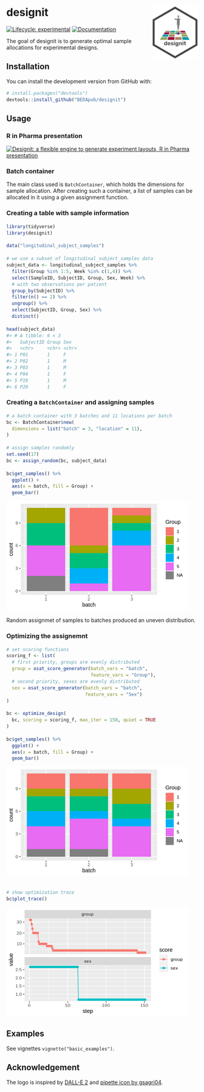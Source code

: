 
<!-- README.md is generated from README.Rmd. Please edit that file -->

# designit <a href="https://bedapub.github.com/designit/"><img src="man/figures/logo.svg" align="right" height="139" /></a>

<!-- badges: start -->

[![Lifecycle:
experimental](https://img.shields.io/badge/lifecycle-experimental-orange.svg)](https://lifecycle.r-lib.org/articles/stages.html#experimental)
[![Documentation](https://img.shields.io/badge/docs-pkgdown-blue.svg)](https://bedapub.github.io/designit/)
<!-- badges: end -->

The goal of designit is to generate optimal sample allocations for
experimental designs.

## Installation

You can install the development version from GitHub with:

``` r
# install.packages("devtools")
devtools::install_github("BEDApub/designit")
```

## Usage

### R in Pharma presentation
[![Designit: a flexible engine to generate experiment layouts, R in Pharma presentation](https://img.youtube.com/vi/mvPmSQJVy8o/0.jpg)](http://www.youtube.com/watch?v=mvPmSQJVy8o "Designit: a flexible engine to generate experiment layouts")

### Batch container
The main class used is `BatchContainer`, which holds the dimensions for
sample allocation. After creating such a container, a list of samples
can be allocated in it using a given assignment function.

### Creating a table with sample information

``` r
library(tidyverse)
library(designit)

data("longitudinal_subject_samples")

# we use a subset of longitudinal_subject_samples data
subject_data <- longitudinal_subject_samples %>% 
  filter(Group %in% 1:5, Week %in% c(1,4)) %>% 
  select(SampleID, SubjectID, Group, Sex, Week) %>%
  # with two observations per patient
  group_by(SubjectID) %>%
  filter(n() == 2) %>%
  ungroup() %>%
  select(SubjectID, Group, Sex) %>%
  distinct()

head(subject_data)
#> # A tibble: 6 × 3
#>   SubjectID Group Sex  
#>   <chr>     <chr> <chr>
#> 1 P01       1     F    
#> 2 P02       1     M    
#> 3 P03       1     M    
#> 4 P04       1     F    
#> 5 P19       1     M    
#> 6 P20       1     F
```

### Creating a `BatchContainer` and assigning samples

``` r
# a batch container with 3 batches and 11 locations per batch
bc <- BatchContainer$new(
  dimensions = list("batch" = 3, "location" = 11),
)

# assign samples randomly
set.seed(17)
bc <- assign_random(bc, subject_data)

bc$get_samples() %>%
  ggplot() +
  aes(x = batch, fill = Group) +
  geom_bar()
```

![](man/figures/README-random_assignment-1.png)<!-- -->

Random assignmet of samples to batches produced an uneven distribution.

### Optimizing the assignemnt

``` r
# set scoring functions
scoring_f <- list(
  # first priority, groups are evenly distributed
  group = osat_score_generator(batch_vars = "batch", 
                               feature_vars = "Group"),
  # second priority, sexes are evenly distributed
  sex = osat_score_generator(batch_vars = "batch", 
                             feature_vars = "Sex")
)

bc <- optimize_design(
  bc, scoring = scoring_f, max_iter = 150, quiet = TRUE
)

bc$get_samples() %>%
  ggplot() +
  aes(x = batch, fill = Group) +
  geom_bar()
```

![](man/figures/README-optimized_assignment-1.png)<!-- -->

``` r

# show optimization trace
bc$plot_trace()
```

![](man/figures/README-optimized_assignment-2.png)<!-- -->

## Examples

See vignettes `vignette("basic_examples")`.

## Acknowledgement

The logo is inspired by [DALL-E 2](https://openai.com/dall-e-2/) and
[pipette icon by
gsagri04](https://openclipart.org/detail/140941/micropipette).

